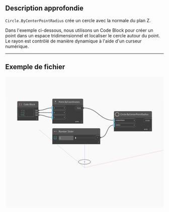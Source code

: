 ## Description approfondie
`Circle.ByCenterPointRadius` crée un cercle avec la normale du plan Z.

Dans l'exemple ci-dessous, nous utilisons un Code Block pour créer un point dans un espace tridimensionnel et localiser le cercle autour du point. Le rayon est contrôlé de manière dynamique à l'aide d'un curseur numérique.

___
## Exemple de fichier

![ByCenterPointRadius](./Autodesk.DesignScript.Geometry.Circle.ByCenterPointRadius_img.jpg)

